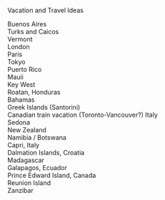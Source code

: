 Vacation and Travel Ideas

Buenos Aires  
Turks and Caicos  
Vermont  
London  
Paris  
Tokyo  
Puerto Rico  
Mauii  
Key West  
Roatan, Honduras  
Bahamas  
Greek Islands (Santorini)     
Canadian train vacation (Toronto-Vancouver?)
Italy  
Sedona  
New Zealand  
Namibia  /  Botswana  
Capri, Italy  
Dalmation Islands, Croatia   
Madagascar  
Galapagos, Ecuador   
Prince Edward Island, Canada  
Reunion Island   
Zanzibar   


